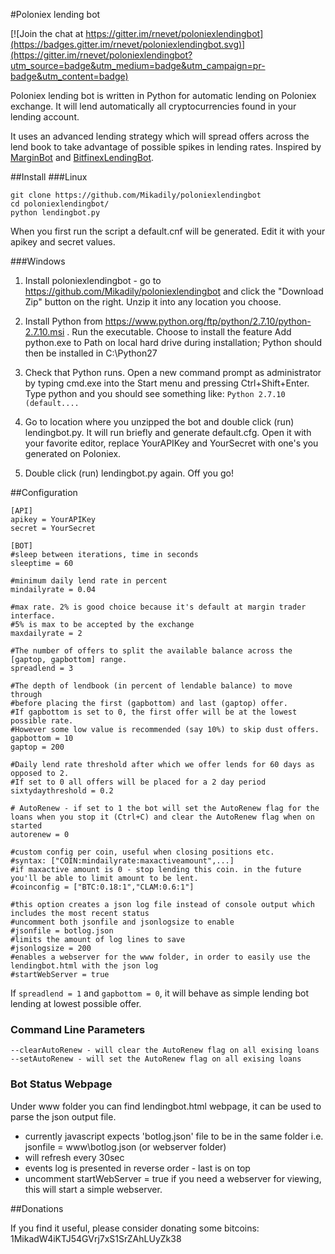 #Poloniex lending bot

[![Join the chat at https://gitter.im/rnevet/poloniexlendingbot](https://badges.gitter.im/rnevet/poloniexlendingbot.svg)](https://gitter.im/rnevet/poloniexlendingbot?utm_source=badge&utm_medium=badge&utm_campaign=pr-badge&utm_content=badge)

Poloniex lending bot is written in Python for automatic lending on Poloniex exchange.
It will lend automatically all cryptocurrencies found in your lending account.

It uses an advanced lending strategy which will spread offers across the lend book to take advantage of possible spikes in lending rates. Inspired by [MarginBot](https://github.com/HFenter/MarginBot) and [BitfinexLendingBot](https://github.com/eAndrius/BitfinexLendingBot).

##Install
###Linux
```
git clone https://github.com/Mikadily/poloniexlendingbot
cd poloniexlendingbot/
python lendingbot.py
```
When you first run the script a default.cnf will be generated. Edit it with your apikey and secret values.

###Windows
1. Install poloniexlendingbot - go to https://github.com/Mikadily/poloniexlendingbot and click the "Download Zip" button on the right. Unzip it into any location you choose.
2. Install Python from https://www.python.org/ftp/python/2.7.10/python-2.7.10.msi . Run the executable. Choose to install the feature Add python.exe to Path on local hard drive during installation; Python should then be installed in C:\Python27
3. Check that Python runs. Open a new command prompt as administrator by typing cmd.exe into the Start menu and pressing Ctrl+Shift+Enter. Type python and you should see something like: `Python 2.7.10 (default....`
4. Go to location where you unzipped the bot and double click (run) lendingbot.py. It will run briefly and generate default.cfg. Open it with your favorite editor, replace YourAPIKey and YourSecret with one's you generated on Poloniex.

5. Double click (run) lendingbot.py again. Off you go!

##Configuration

```
[API]
apikey = YourAPIKey
secret = YourSecret

[BOT]
#sleep between iterations, time in seconds
sleeptime = 60

#minimum daily lend rate in percent
mindailyrate = 0.04

#max rate. 2% is good choice because it's default at margin trader interface.
#5% is max to be accepted by the exchange
maxdailyrate = 2

#The number of offers to split the available balance across the [gaptop, gapbottom] range.
spreadlend = 3

#The depth of lendbook (in percent of lendable balance) to move through
#before placing the first (gapbottom) and last (gaptop) offer.
#If gapbottom is set to 0, the first offer will be at the lowest possible rate.
#However some low value is recommended (say 10%) to skip dust offers.
gapbottom = 10
gaptop = 200

#Daily lend rate threshold after which we offer lends for 60 days as opposed to 2.
#If set to 0 all offers will be placed for a 2 day period
sixtydaythreshold = 0.2

# AutoRenew - if set to 1 the bot will set the AutoRenew flag for the loans when you stop it (Ctrl+C) and clear the AutoRenew flag when on started
autorenew = 0

#custom config per coin, useful when closing positions etc.
#syntax: ["COIN:mindailyrate:maxactiveamount",...]
#if maxactive amount is 0 - stop lending this coin. in the future you'll be able to limit amount to be lent.
#coinconfig = ["BTC:0.18:1","CLAM:0.6:1"]

#this option creates a json log file instead of console output which includes the most recent status
#uncomment both jsonfile and jsonlogsize to enable
#jsonfile = botlog.json
#limits the amount of log lines to save
#jsonlogsize = 200
#enables a webserver for the www folder, in order to easily use the lendingbot.html with the json log
#startWebServer = true
```

If `spreadlend = 1` and `gapbottom = 0`, it will behave as simple lending bot lending at lowest possible offer.

### Command Line Parameters
```
--clearAutoRenew - will clear the AutoRenew flag on all exising loans
--setAutoRenew - will set the AutoRenew flag on all exising loans
```

### Bot Status Webpage
Under www folder you can find lendingbot.html webpage, it can be used to parse the json output file.
- currently javascript expects 'botlog.json' file to be in the same folder i.e. jsonfile = www\botlog.json (or webserver folder)
- will refresh every 30sec
- events log is presented in reverse order - last is on top
- uncomment startWebServer = true if you need a webserver for viewing, this will start a simple webserver.

##Donations

If you find it useful, please consider donating some bitcoins: 1MikadW4iKTJ54GVrj7xS1SrZAhLUyZk38

